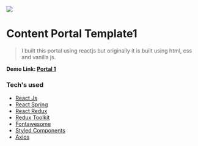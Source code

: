 ![](https://i.ibb.co/Y72B7dw/portal1.png)

# Content Portal Template1

> I built this portal using reactjs but originally it is built using html, css and vanilla js.

**Demo Link: [Portal 1](https://portal-template-1.netlify.app/)**

### Tech's used
- [React Js](https://reactjs.org/)
- [React Spring](https://react-spring.io/)
- [React Redux](https://react-redux.js.org/)
- [Redux Toolkit](https://redux-toolkit.js.org/)
- [Fontawesome](https://fontawesome.com/v5.15/how-to-use/on-the-web/using-with/react)
- [Styled Components](https://styled-components.com/)
- [Axios](https://github.com/axios/axios)
